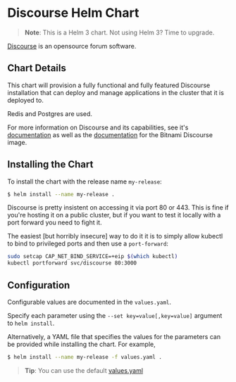 # Discourse Helm Chart

> **Note**: This is a Helm 3 chart. Not using Helm 3? Time to upgrade.

[Discourse](https://www.discourse.org/) is an opensource forum software.

## Chart Details
This chart will provision a fully functional and fully featured Discourse installation
that can deploy and manage applications in the cluster that it is deployed to.

Redis and Postgres are used.

For more information on Discourse and its capabilities, see it's [documentation](https://docs.discourse.org/) as well as the [documentation](https://github.com/bitnami/bitnami-docker-discourse#configuration) for the Bitnami Discourse image.

## Installing the Chart

To install the chart with the release name `my-release`:

```bash
$ helm install --name my-release .
```

Discourse is pretty insistent on accessing it via port 80 or 443. This is fine if you're hosting it on a public cluster, but if you want to test it locally with a port forward you need to fight it.

The easiest [but horribly insecure] way to do it it is to simply allow kubectl to bind to privileged ports and then use a `port-forward`:

```bash
sudo setcap CAP_NET_BIND_SERVICE=+eip $(which kubectl)
kubectl portforward svc/discourse 80:3000
```

## Configuration

Configurable values are documented in the `values.yaml`.

Specify each parameter using the `--set key=value[,key=value]` argument to `helm install`.

Alternatively, a YAML file that specifies the values for the parameters can be provided while installing the chart. For example,

```bash
$ helm install --name my-release -f values.yaml .
```

> **Tip**: You can use the default [values.yaml](values.yaml)
